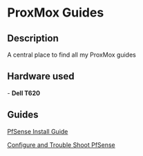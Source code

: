 <h1>ProxMox Guides</h1>

<h2>Description</h2>
A central place to find all my ProxMox guides
<br />


<h2>Hardware used</h2>
- <b>Dell T620</b>


<h2>Guides</h2>

[PfSense Install Guide](https://github.com/joshkoo1988/PfSense-firewall)

[Configure and Trouble Shoot PfSense](https://github.com/joshkoo1988/configure_PfSense)


